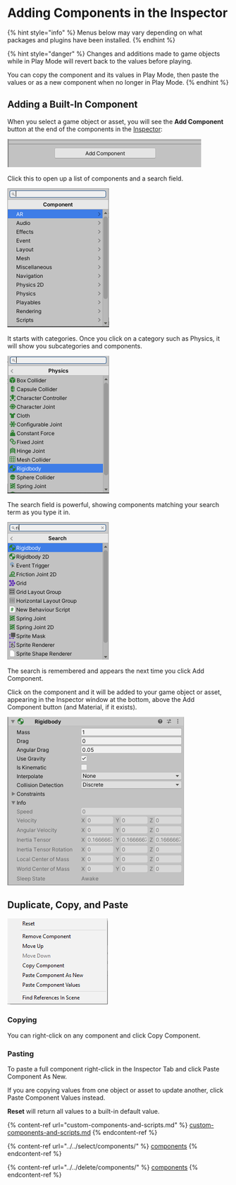 # Adding Components in the Inspector

{% hint style="info" %}
Menus below may vary depending on what packages and plugins have been installed.
{% endhint %}

{% hint style="danger" %}
Changes and additions made to game objects while in Play Mode will revert back to the values before playing.

You can copy the component and its values in Play Mode, then paste the values or as a new component when no longer in Play Mode.
{% endhint %}

## Adding a Built-In Component

When you select a game object or asset, you will see the **Add Component** button at the end of the components in the [Inspector](../../the-unity-interface/the-tabs/inspector-tab.md):

![](<../../.gitbook/assets/image (83).png>)

Click this to open up a list of components and a search field.

![](<../../.gitbook/assets/image (84).png>)

It starts with categories. Once you click on a category such as Physics, it will show you subcategories and components.

![](<../../.gitbook/assets/image (87).png>)

The search field is powerful, showing components matching your search term as you type it in.

![](<../../.gitbook/assets/image (89).png>)

The search is remembered and appears the next time you click Add Component.

Click on the component and it will be added to your game object or asset, appearing in the Inspector window at the bottom, above the Add Component button (and Material, if it exists).

![](<../../.gitbook/assets/image (88).png>)

## Duplicate, Copy, and Paste

![](<../../.gitbook/assets/image (111).png>)

### **Copying**

You can right-click on any component and click Copy Component.

### **Pasting**

To paste a full component right-click in the Inspector Tab and click Paste Component As New.

If you are copying values from one object or asset to update another, click Paste Component Values instead.

**Reset** will return all values to a built-in default value.

{% content-ref url="custom-components-and-scripts.md" %}
[custom-components-and-scripts.md](custom-components-and-scripts.md)
{% endcontent-ref %}

{% content-ref url="../../select/components/" %}
[components](../../select/components/)
{% endcontent-ref %}

{% content-ref url="../../delete/components/" %}
[components](../../delete/components/)
{% endcontent-ref %}

